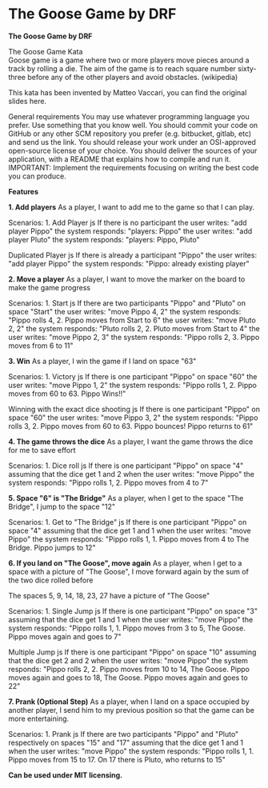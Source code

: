 # The Goose Game by DRF
**The Goose Game by DRF**



The Goose Game Kata\
Goose game is a game where two or more players move pieces around a track by rolling a die. The aim of the game is to reach square number sixty-three before any of the other players and avoid obstacles. (wikipedia)

This kata has been invented by Matteo Vaccari, you can find the original slides here.

General requirements
You may use whatever programming language you prefer. Use something that you know well.
You should commit your code on GitHub or any other SCM repository you prefer (e.g. bitbucket, gitlab, etc) and send us the link.
You should release your work under an OSI-approved open-source license of your choice.
You should deliver the sources of your application, with a README that explains how to compile and run it.
IMPORTANT: Implement the requirements focusing on writing the best code you can produce.

**Features**

**1. Add players**
As a player, I want to add me to the game so that I can play.

Scenarios: 1. Add Player js If there is no participant the user writes: "add player Pippo" the system responds: "players: Pippo" the user writes: "add player Pluto" the system responds: "players: Pippo, Pluto"

Duplicated Player js If there is already a participant "Pippo" the user writes: "add player Pippo" the system responds: "Pippo: already existing player"

**2. Move a player**
As a player, I want to move the marker on the board to make the game progress

Scenarios: 1. Start js If there are two participants "Pippo" and "Pluto" on space "Start" the user writes: "move Pippo 4, 2" the system responds: "Pippo rolls 4, 2. Pippo moves from Start to 6" the user writes: "move Pluto 2, 2" the system responds: "Pluto rolls 2, 2. Pluto moves from Start to 4" the user writes: "move Pippo 2, 3" the system responds: "Pippo rolls 2, 3. Pippo moves from 6 to 11"

**3. Win**
As a player, I win the game if I land on space "63"

Scenarios: 1. Victory js If there is one participant "Pippo" on space "60" the user writes: "move Pippo 1, 2" the system responds: "Pippo rolls 1, 2. Pippo moves from 60 to 63. Pippo Wins!!"

Winning with the exact dice shooting js If there is one participant "Pippo" on space "60" the user writes: "move Pippo 3, 2" the system responds: "Pippo rolls 3, 2. Pippo moves from 60 to 63. Pippo bounces! Pippo returns to 61"

**4. The game throws the dice**
As a player, I want the game throws the dice for me to save effort

Scenarios: 1. Dice roll js If there is one participant "Pippo" on space "4" assuming that the dice get 1 and 2 when the user writes: "move Pippo" the system responds: "Pippo rolls 1, 2. Pippo moves from 4 to 7"

**5. Space "6" is "The Bridge"**
As a player, when I get to the space "The Bridge", I jump to the space "12"

Scenarios: 1. Get to "The Bridge" js If there is one participant "Pippo" on space "4" assuming that the dice get 1 and 1 when the user writes: "move Pippo" the system responds: "Pippo rolls 1, 1. Pippo moves from 4 to The Bridge. Pippo jumps to 12"

**6. If you land on "The Goose", move again**
As a player, when I get to a space with a picture of "The Goose", I move forward again by the sum of the two dice rolled before

The spaces 5, 9, 14, 18, 23, 27 have a picture of "The Goose"

Scenarios: 1. Single Jump js If there is one participant "Pippo" on space "3" assuming that the dice get 1 and 1 when the user writes: "move Pippo" the system responds: "Pippo rolls 1, 1. Pippo moves from 3 to 5, The Goose. Pippo moves again and goes to 7"

Multiple Jump js If there is one participant "Pippo" on space "10" assuming that the dice get 2 and 2 when the user writes: "move Pippo" the system responds: "Pippo rolls 2, 2. Pippo moves from 10 to 14, The Goose. Pippo moves again and goes to 18, The Goose. Pippo moves again and goes to 22"

**7. Prank (Optional Step)**
As a player, when I land on a space occupied by another player, I send him to my previous position so that the game can be more entertaining.

Scenarios: 1. Prank js If there are two participants "Pippo" and "Pluto" respectively on spaces "15" and "17" assuming that the dice get 1 and 1 when the user writes: "move Pippo" the system responds: "Pippo rolls 1, 1. Pippo moves from 15 to 17. On 17 there is Pluto, who returns to 15"

**Can be used under MIT licensing.**
